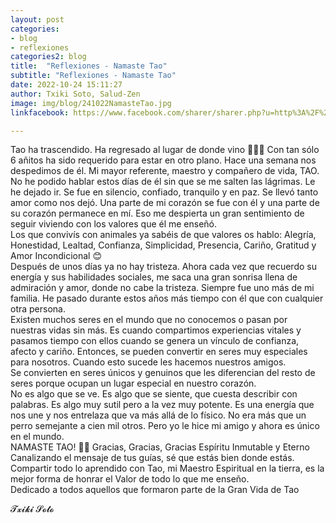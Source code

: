 ```yaml
---
layout: post
categories:
- blog
- reflexiones
categories2: blog
title:  "Reflexiones - Namaste Tao"
subtitle: "Reflexiones - Namaste Tao"
date: 2022-10-24 15:11:27
author: Txiki Soto, Salud-Zen
image: img/blog/241022NamasteTao.jpg
linkfacebook: https://www.facebook.com/sharer/sharer.php?u=http%3A%2F%2Fwww.salud-zen.com%2Fblog%2Freflexiones%2F2022%2F010%2F24%2Freflexiones-namaste-tao.html&amp;src=sdkpreparse

---
```

Tao ha trascendido. Ha regresado al lugar de donde vino 💫💫💫
Con tan sólo 6 añitos ha sido requerido para estar en otro plano.
Hace una semana nos despedimos de él. Mi mayor referente, maestro y compañero de vida, TAO.
No he podido hablar estos días de él sin que se me salten las lágrimas. Le he dejado ir. Se fue en silencio, confiado, tranquilo y en paz.
Se llevó tanto amor como nos dejó. Una parte de mi corazón se fue con él y una parte de su corazón permanece en mí. Eso me despierta un gran sentimiento de seguir viviendo con los valores que él me enseñó.    
Los que convivís con animales ya sabéis de que valores os hablo: Alegría, Honestidad, Lealtad, Confianza, Simplicidad, Presencia, Cariño, Gratitud y Amor Incondicional 😊  
Después de unos días ya no hay tristeza. Ahora cada vez que recuerdo su energía y sus habilidades sociales, me saca una gran sonrisa llena de admiración y amor, donde no cabe la tristeza.
Siempre fue uno más de mi familia. He pasado durante estos años más tiempo con él que con cualquier otra persona.   
Existen muchos seres en el mundo que no conocemos o pasan por nuestras vidas sin más. Es cuando compartimos experiencias vitales y pasamos tiempo con ellos cuando se genera un vínculo de confianza, afecto y cariño. Entonces, se pueden convertir en seres muy especiales para nosotros. Cuando esto sucede les hacemos nuestros amigos.  
Se convierten en seres únicos y genuinos que les diferencian del resto de seres porque ocupan un lugar especial en nuestro corazón.  
No es algo que se ve. Es algo que se siente, que cuesta describir con palabras. Es algo muy sutil pero a la vez muy potente. Es una energía que nos une y nos entrelaza que va más allá de lo físico.
No era más que un perro semejante a cien mil otros. Pero yo le hice mi amigo y ahora es único en el mundo.  
NAMASTE TAO! 🙇‍♂️
Gracias, Gracias, Gracias
Espíritu Inmutable y Eterno  
Canalizando el mensaje de tus guías, sé que estás bien donde estás.   
Compartir todo lo aprendido con Tao, mi Maestro Espiritual en la tierra, es la mejor forma de honrar el Valor de todo lo que me enseño.  
Dedicado a todos aquellos que formaron parte de la Gran Vida de Tao  

𝓣𝔁𝓲𝓴𝓲 𝓢𝓸𝓽𝓸  
